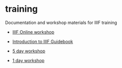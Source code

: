 # training
Documentation and workshop materials for IIIF training

* [IIIF Online workshop](iiif-online-workshop/index.html)

* [Introduction to IIIF Guidebook](intro-to-iiif/index.html)

* [5 day workshop](iiif-5-day-workshop/index.html)

* [1 day workshop](iiif-1-day-workshop/index.html)
